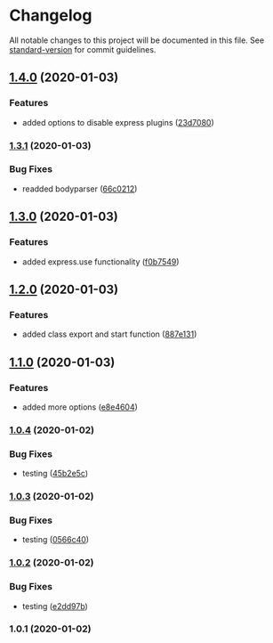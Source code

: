 # Changelog

All notable changes to this project will be documented in this file. See [standard-version](https://github.com/conventional-changelog/standard-version) for commit guidelines.

## [1.4.0](https://github.com/manablox/manablox-service-express/compare/v1.3.1...v1.4.0) (2020-01-03)


### Features

* added options to disable express plugins ([23d7080](https://github.com/manablox/manablox-service-express/commit/23d70804d988ae296c0ad2ae026c3e85d92f6a65))

### [1.3.1](https://github.com/manablox/manablox-service-express/compare/v1.3.0...v1.3.1) (2020-01-03)


### Bug Fixes

* readded bodyparser ([66c0212](https://github.com/manablox/manablox-service-express/commit/66c0212f8e3a1eb6f4ce6ddda2e34f08ff33e7ae))

## [1.3.0](https://github.com/manablox/manablox-service-express/compare/v1.2.0...v1.3.0) (2020-01-03)


### Features

* added express.use functionality ([f0b7549](https://github.com/manablox/manablox-service-express/commit/f0b754903aa38bf6a9a3e4152e58f28d0bfb0536))

## [1.2.0](https://github.com/manablox/manablox-service-express/compare/v1.1.0...v1.2.0) (2020-01-03)


### Features

* added class export and start function ([887e131](https://github.com/manablox/manablox-service-express/commit/887e13151a321aef0def276a3e984b3c435223f5))

## [1.1.0](https://github.com/manablox/manablox-service-express/compare/v1.0.4...v1.1.0) (2020-01-03)


### Features

* added more options ([e8e4604](https://github.com/manablox/manablox-service-express/commit/e8e4604d95a6178a793ad11cf7a8aa01adcd1bd8))

### [1.0.4](https://github.com/manablox/manablox-service-express/compare/v1.0.3...v1.0.4) (2020-01-02)


### Bug Fixes

* testing ([45b2e5c](https://github.com/manablox/manablox-service-express/commit/45b2e5c121781ad1938d9b60641bc537480635ec))

### [1.0.3](https://github.com/manablox/manablox-service-express/compare/v1.0.2...v1.0.3) (2020-01-02)


### Bug Fixes

* testing ([0566c40](https://github.com/manablox/manablox-service-express/commit/0566c4098404d21dc6964e98bb663a64b6398b5a))

### [1.0.2](https://github.com/manablox/manablox-service-express/compare/v1.0.1...v1.0.2) (2020-01-02)


### Bug Fixes

* testing ([e2dd97b](https://github.com/manablox/manablox-service-express/commit/e2dd97bd415541cbca2635a2f716b888ec25de09))

### 1.0.1 (2020-01-02)
